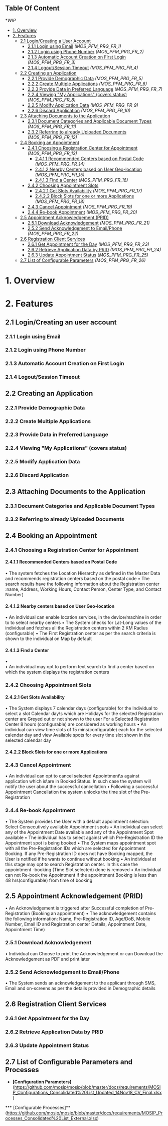 ## Table Of Content
**WIP*
* [1. Overview](#1-overview)
* [2. Features](#2-features)
  * [2.1 Login/Creating a User Account](#21-logincreating-an-user-account) 
    * [2.1.1 Login using Email](#211-login-using-email) _(MOS_PFM_PRG_FR_1)_
    * [2.1.2 Login using Phone Number](#212-login-using-phone-number) _(MOS_PFM_PRG_FR_2)_
    * [2.1.3 Automatic Account Creation on First Login](#213-automatic-account-creation-on-first-login) _(MOS_PFM_PRG_FR_3)_
    * [2.1.4 Logout/Session Timeout](#214-logoutsession-timeout) _(MOS_PFM_PRG_FR_4)_
  * [2.2 Creating an Application](#22-creating-an-application) 
    * [2.2.1 Provide Demographic Data](#221-provide-demographic-data) _(MOS_PFM_PRG_FR_5)_
    * [2.2.2 Create Multiple Applications](#222-create-multiple-applications) _(MOS_PFM_PRG_FR_6)_
    * [2.2.3 Provide Data in Preferred Language](#223-provide-data-in-preferred-language) _(MOS_PFM_PRG_FR_7)_
    * [2.2.4 Viewing "My Applications" (covers status)](#224-viewing-my-applications-covers-status) _(MOS_PFM_PRG_FR_8)_
    * [2.2.5 Modify Application Data](#225-modify-application-data) _(MOS_PFM_PRG_FR_9)_
    * [2.2.6 Discard Application](#226-discard-application) _(MOS_PFM_PRG_FR_10)_
  * [2.3 Attaching Documents to the Application](#23-attaching-documents-to-the-application) 
    * [2.3.1 Document Categories and Applicable Document Types](#231-document-categories-and-applicable-document-types) _(MOS_PFM_PRG_FR_11)_
    * [2.3.2 Referring to already Uploaded Documents](#232-referring-to-already-uploaded-documents) _(MOS_PFM_PRG_FR_12)_
  * [2.4 Booking an Appointment](#24-booking-an-appointment) 
    * [2.4.1 Choosing a Registration Center for Appointment](#241-choosing-a-registration-center-for-appointment) _(MOS_PFM_PRG_FR_13)_
      * [2.4.1.1 Recommended Centers based on Postal Code](#2411-recommended-centers-based-on-postal-code) _(MOS_PFM_PRG_FR_14)_
      * [2.4.1.2 Nearby Centers based on User Geo-location](#2412-nearby-centers-based-on-user-geo-location) _(MOS_PFM_PRG_FR_15)_
      * [2.4.1.3 Find a Center](#2413-find-a-center) _(MOS_PFM_PRG_FR_16)_
    * [2.4.2 Choosing Appointment Slots](#242-choosing-appointment-slots) 
      * [2.4.2.1 Get Slots Availability](#2421-get-slots-availability) _(MOS_PFM_PRG_FR_17)_
      * [2.4.2.2 Block Slots for one or more Applications](#2422-block-slots-for-one-or-more-applications) _(MOS_PFM_PRG_FR_18)_
    * [2.4.3 Cancel Appointment](#243-cancel-appointment) _(MOS_PFM_PRG_FR_19)_
    * [2.4.4 Re-book Appointment](#244-re-book-appointment) _(MOS_PFM_PRG_FR_20)_
  * [2.5 Appointment Acknowledgement (PRID)](#25-appointment-acknowledgement-prid) 
    * [2.5.1 Download Acknowledgement](#251-download-acknowledgement) _(MOS_PFM_PRG_FR_21)_
    * [2.5.2 Send Acknowledgement to Email/Phone](#252-send-acknowledgement-to-emailphone) _(MOS_PFM_PRG_FR_22)_
  * [2.6 Registration Client Services](#26-registration-client-services)
    * [2.6.1 Get Appointment for the Day](#261-get-appointment-for-the-day) _(MOS_PFM_PRG_FR_23)_
    * [2.6.2 Retrieve Application Data by PRID](#262-retrieve-application-data-by-prid) _(MOS_PFM_PRG_FR_24)_
    * [2.6.3 Update Appointment Status](#263-update-appointment-status) _(MOS_PFM_PRG_FR_25)_
  * [2.7 List of Configurable Parameters](#27-list-of-configurable-parameters) _(MOS_PFM_PRG_FR_26)_
# 1. Overview
# 2. Features
## 2.1 Login/Creating an user account
### 2.1.1 Login using Email
### 2.1.2 Login using Phone Number
### 2.1.3 Automatic Account Creation on First Login
### 2.1.4 Logout/Session Timeout
## 2.2 Creating an Application
### 2.2.1 Provide Demographic Data
### 2.2.2 Create Multiple Applications
### 2.2.3 Provide Data in Preferred Language
### 2.2.4 Viewing "My Applications" (covers status)
### 2.2.5 Modify Application Data
### 2.2.6 Discard Application
## 2.3 Attaching Documents to the Application
### 2.3.1 Document Categories and Applicable Document Types
### 2.3.2 Referring to already Uploaded Documents
## 2.4 Booking an Appointment
### 2.4.1 Choosing a Registration Center for Appointment
#### 2.4.1.1 Recommended Centers based on Postal Code
•	The system fetches the Location Hierarchy as defined in the Master Data and recommends registration centers based on the postal code
•	The search results have the following information about the Registration center :name, Address, Working Hours, Contact Person, Center Type, and Contact Number)

#### 2.4.1.2 Nearby centers based on User Geo-location
•	An individual can  enable location services,  in the device/machine in order to  to select nearby centers
•	The System checks for Lat-Long values of the individual and  fetches all the Registration centers within 2 KM Radius (configurable)
•	The First Registration center as per the search criteria is shown to the individual on Map by default
#### 2.4.1.3 Find a Center
•	
•	An individual may opt to  perform text search to find a center based on which the system displays the registration centers

### 2.4.2 Choosing Appointment Slots
#### 2.4.2.1 Get Slots Availability
•	The System displays 7 calendar days (configurable) for the Individual to select a slot
        Calendar day\s which are  Holidays for the selected Registration center are Greyed out or not shown to the user
        For a Selected Registration Center 8 hours (configurable) are considered as working hours
•	An individual can view time slots of 15 mins(configurable) each for the selected calendar day and view Available spots for every time slot shown in the selected calendar day

#### 2.4.2.2 Block Slots for one or more Applications
### 2.4.3 Cancel Appointment
•	An individual can opt to cancel selected Appointment\s against application which is\are in Booked Status.
In such case the system will notify the user about the successful cancellation 
•	Following a successful Appointment Cancellation the system unlocks the time slot of the Pre-Registration 

### 2.4.4 Re-book Appointment
•	The System provides the User with a default appointment selection: Select Consecutively available Appointment spots
•	An individual can select any of the Appointment Date available and any of the Appointment Spot available
•	The individual has to select against which Pre-Registration ID the Appointment spot is being booked
•	The System maps appointment spot with all the Pre-Registration IDs which are selected for Appointment Booking. If any Pre-Registration ID does not have Booking mapped, the User is notified if he wants to continue without booking
•	An individual at this stage may opt to search Registration center. In this case the appointment -booking (Time Slot selected) done is removed
•	An individual can not  Re-book the Appointment if the appointment Booking is less than 48 hrs(configurable) from time of booking

## 2.5 Appointment Acknowledgement (PRID)
•	An Acknowledgement is triggered after Successful completion of Pre-Registration (Booking an appointment)
•	The acknowledgement contains the following information: Name, Pre-Registration ID, Age/DoB, Mobile Number, Email ID and Registration center Details, Appointment Date, Appointment Time)
### 2.5.1 Download Acknowledgement
•	Individual can Choose to print the Acknowledgement or can Download the Acknowledgement as PDF and print later 
### 2.5.2 Send Acknowledgement to Email/Phone
•	The System sends an acknowledgement to the  applicant through SMS, Email and on-screens as per the details provided in Demographic details
## 2.6 Registration Client Services
### 2.6.1 Get Appointment for the Day
### 2.6.2 Retrieve Application Data by PRID
### 2.6.3 Update Appointment Status
## 2.7 List of Configurable Parameters and Processes

* **[Configuration Parameters]**(https://github.com/mosip/mosip/blob/master/docs/requirements/MOSIP_Configurations_Consolidated%20List_Updated_14Nov18_CV_Final.xlsx)

*** [Configurable Processes]**(https://github.com/mosip/mosip/blob/master/docs/requirements/MOSIP_Processes_Consolidated%20List_External.xlsx)  
